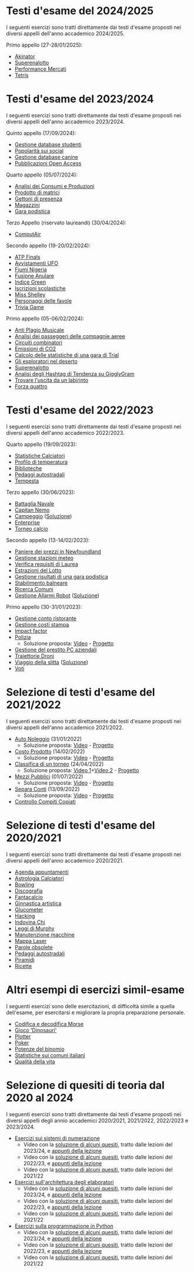 # Testi d'esame del 2024/2025

I seguenti esercizi sono tratti direttamente dai testi d'esame proposti nei diversi appelli dell'anno accademico 2024/2025.

Primo appello (27-28/01/2025):
- [Akinator](./esami2024-25/akinator/)
- [Superenalotto](./esami2024-25/superenalotto/)
- [Performance Mercati](./esami2024-25/mercati/)
- [Tetris](./esami2024-25/tetris/)

# Testi d'esame del 2023/2024

I seguenti esercizi sono tratti direttamente dai testi d'esame proposti nei diversi appelli dell'anno accademico 2023/2024.

Quinto appello (17/09/2024):
- [Gestione database studenti](./esami2023-24/database_studenti/)
- [Popolarità sui social](./esami2023-24/popolarita_social/)
- [Gestione database canine](./esami2023-24/database_canile/)
- [Pubblicazioni Open Access](./esami2023-24/open_access/)

Quarto appello (05/07/2024):
- [Analisi dei Consumi e Produzioni](./esami2023-24/consumi_produzioni/)
- [Prodotto di matrici](./esami2023-24/prodotto_matrici/)
- [Gettoni di presenza](./esami2023-24/gettoni_presenza/)
- [Magazzini](./esami2023-24/magazzini/)
- [Gara podistica](./esami2023-24/gara_podistica/)

Terzo Appello (riservato laureandi) (30/04/2024):
- [ComputAir](./esami2023-24/computair/)

Secondo appello (19-20/02/2024):
- [ATP Finals](./esami2023-24/atp_finals/)
- [Avvistamenti UFO](./esami2023-24/avvistamenti_ufo/)
- [Fiumi Nigeria](./esami2023-24/fiumi_nigeria/)
- [Fusione Anulare](./esami2023-24/fusione_anulare/)
- [Indice Green](./esami2023-24/indice_green/)
- [Iscrizioni scolastiche](./esami2023-24/iscrizioni_scolastiche/)
- [Miss Shelley](./esami2023-24/miss_shelley/)
- [Personaggi delle favole](./esami2023-24/personaggi_favole/)
- [Trivia Game](./esami2023-24/trivia_game/)

Primo appello (05-06/02/2024):
- [Anti Plagio Musicale](./esami2023-24/anti_plagio_musicale/)
- [Analisi dei passeggeri delle compagnie aeree](./esami2023-24/analisi_passeggeri_aerei/)
- [Circuiti combinatori](./esami2023-24/circuiti_combinatori/)
- [Emissioni di CO2](./esami2023-24/emissioni_co2/)
- [Calcolo delle statistiche di una gara di Trial](./esami2023-24/gara_trial/)
- [Gli esploratori nel deserto](./esami2023-24/esploratori_deserto/)
- [Superenalotto](./esami2023-24/superenalotto/)
- [Analisi degli Hashtag di Tendenza su GigglyGram](./esami2023-24/analisi_hashtag/)
- [Trovare l'uscita da un labirinto](./esami2023-24/uscita_labirinto/)
- [Forza quattro](./esami2023-24/forza_quattro/)


# Testi d'esame del 2022/2023

I seguenti esercizi sono tratti direttamente dai testi d'esame proposti nei diversi appelli dell'anno accademico 2022/2023.

Quarto appello (19/09/2023):
- [Statistiche Calciatori](./esami2022-23/statistiche_calciatori/)
- [Profilo di temperatura](./esami2022-23/profilo_temperatura/)
- [Biblioteche](./esami2022-23/biblioteche/)
- [Pedaggi autostradali](./esami2022-23/pedaggi_autostradali/)
- [Tempesta](./esami2022-23/tempesta/)

Terzo appello (30/06/2023):
- [Battaglia Navale](./esami2022-23/battaglia_navale)
- [Capitan Nemo](./esami2022-23/capitan_nemo)
- [Campeggio](./esami2022-23/campeggio) ([Soluzione](./esami2022-23/campeggio/soluzione.py))
- [Enterprise](./esami2022-23/enterprise)
- [Torneo calcio](./esami2022-23/torneo_calcio)

Secondo appello (13-14/02/2023):
- [Paniere dei prezzi in Newfoundland](./esami2022-23/paniere_prezzi)
- [Gestione stazioni meteo](./esami2022-23/stazioni_meteo)
- [Verifica requisiti di Laurea](./esami2022-23/requisiti_laurea)
- [Estrazioni del Lotto](./esami2022-23/estrazioni_lotto)
- [Gestione risultati di una gara podistica](./esami2022-23/gara_podistica)
- [Stabilimento balneare](./esami2022-23/stabilimento_balneare)
- [Ricerca Comuni](./esami2022-23/ricerca_comuni)
- [Gestione Allarmi Robot](./esami2022-23/allarmi_robot) ([Soluzione](./esami2022-23/allarmi_robot/soluzione.py))

Primo appello (30-31/01/2023):
- [Gestione conto ristorante](./esami2022-23/conto_ristorante) 
- [Gestione costi stampa](./esami2022-23/costi_stampa)
- [Impact factor](./esami2022-23/impact_factor)
- [Polizia](./esami2022-23/polizia)
  - Soluzione proposta: [Video](https://youtu.be/e7KRSKSfkBM) - [Progetto](https://github.com/polito-info-2022/Settimane/tree/master/Esami/polizia)
- [Gestione del prestito PC aziendali](./esami2022-23/prestito_pc_aziendali)
- [Traiettorie Droni](./esami2022-23/traiettorie_droni)
- [Viaggio della slitta](./esami2022-23/viaggio_della_slitta) ([Soluzione](./esami2022-23/viaggio_della_slitta/soluzione.py))
- [Voti](./esami2022-23/voti)

# Selezione di testi d'esame del 2021/2022

I seguenti esercizi sono tratti direttamente dai testi d'esame proposti nei diversi appelli dell'anno accademico 2021/2022.

- [Auto Noleggio](esami2021-22/auto_noleggio) (31/01/2022)
  - Soluzione proposta: [Video](https://youtu.be/Qhke4XOch1Q) - [Progetto](https://github.com/polito-info-2022/Settimane/tree/master/Settimana14/auto_noleggio)
- [Costo Prodotto](esami2021-22/costo_prodotto) (14/02/2022)
  - Soluzione proposta: [Video](https://youtu.be/tjRcHRUY7Jo) - [Progetto](https://github.com/polito-info-2022/Settimane/tree/master/Settimana14/costo_prodotto)
- [Classifica di un torneo](esami2021-22/classifica_torneo) (24/04/2022)
  - Soluzione proposta: [Video 1](https://youtu.be/-GenonhFnCw)+[Video 2](https://youtu.be/usNo9p2I370) - [Progetto](https://github.com/polito-info-2022/Settimane/tree/master/Settimana14/classifica_torneo)
- [Mezzi Pubblici](esami2021-22/mezzi_pubblici) (01/07/2022)
  - Soluzione proposta: [Video](https://youtu.be/64WtQO3QSPQ) - [Progetto](https://github.com/polito-info-2022/Settimane/tree/master/Settimana14/mezzi_pubblici)
- [Separa Conti](esami2021-22/separa_conti) (13/09/2022)
  - Soluzione proposta: [Video](https://youtu.be/udb0aHCXGPY) - [Progetto](https://github.com/polito-info-2022/Settimane/tree/master/Settimana14/separa_conti)
- [Controllo Compiti Copiati](./esami2021-22/controllo_compiti)

# Selezione di testi d'esame del 2020/2021

I seguenti esercizi sono tratti direttamente dai testi d'esame proposti nei diversi appelli dell'anno accademico 2020/2021.

- [Agenda appuntamenti](esami2020-21/agenda)
- [Astrologia Calciatori](esami2020-21/astrologia_calciatori)
- [Bowling](esami2020-21/bowling)
- [Discografia](esami2020-21/discografia)
- [Fantacalcio](esami2020-21/fantacalcio)
- [Ginnastica artistica](esami2020-21/ginnastica_artistica)
- [Glucometer](esami2020-21/glucometer)
- [Hacking](esami2020-21/hacking)
- [Indovina Chi](esami2020-21/indovina_chi)
- [Leggi di Murphy](esami2020-21/murphy)
- [Manutenzione macchine](esami2020-21/manutenzione)
- [Mappa Laser](esami2020-21/mappa_laser)
- [Parole obsolete](esami2020-21/parole_obsolete)
- [Pedaggi autostradali](esami2020-21/pedaggi_autostradali)
- [Piramidi](esami2020-21/piramidi)
- [Ricette](esami2020-21/ricette)

# Altri esempi di esercizi simil-esame

I seguenti esercizi sono delle esercitazioni, di difficoltà simile a quella dell'esame, per esercitarsi e migliorare la
propria preparazione personale.

- [Codifica e decodifica Morse](esempi/morse)
- [Gioco 'Dinosauri'](esempi/dinosauri)
- [Plotter](esempi/plotter)
- [Poker](esempi/poker)
- [Potenze del binomio](esempi/potenze_binomio)
- [Statistiche sui comuni italiani](esempi/statistiche_comuni)
- [Qualità della vita](esempi/qdv)


# Selezione di quesiti di teoria dal 2020 al 2024

I seguenti esercizi sono tratti direttamente dai testi d'esame proposti nei diversi appelli degli annio accademici
2020/2021, 2021/2022, 2022/2023 e 2023/2024.

- [Esercizi sui sistemi di numerazione](teoria/numeri.md)
    - Video con la [soluzione di alcuni quesiti](https://youtu.be/1mSoNKT-0JE),
      tratto dalle lezioni del 2023/24,
      e [appunti della lezione](https://github.com/polito-informatica/Settimane2023/blob/main/Settimana14/esercizi_numerazione.txt)
    - Video con la [soluzione di alcuni quesiti](https://youtu.be/JfSvRRgj35Q),
      tratto dalle lezioni del 2022/23,
      e [appunti della lezione](https://github.com/polito-info-2022/Settimane/raw/master/Settimana14/TEORIA/L42-esercizi-numeri.pdf)
    - Video con la [soluzione di alcuni quesiti](https://youtu.be/NHuU4cKeDfM), tratto dalle lezioni del 2021/22
- [Esercizi sull'architettura degli elaboratori](teoria/architettura.md)
    - Video con la [soluzione di alcuni quesiti](https://youtu.be/hpcGqYonUPo),
      tratto dalle lezioni del 2023/24,
      e [appunti della lezione](https://github.com/polito-informatica/Settimane2023/blob/main/Settimana14/esercizi_architetture.txt)
    - Video con la [soluzione di alcuni quesiti](https://youtu.be/4UqjZzzJ1g8),
      tratto dalle lezioni del 2022/23,
      e [appunti della lezione](https://github.com/polito-info-2022/Settimane/raw/master/Settimana14/TEORIA/L43-esercizi-architetture.pdf)
    - Video con la [soluzione di alcuni quesiti](https://youtu.be/1BNqThR1YWU), tratto dalle lezioni del 2021/22
- [Esercizi sulla programmazione in Python](teoria/python.md)
    - Video con la [soluzione di alcuni quesiti](https://youtu.be/gxrnq7ChKws),
      tratto dalle lezioni del 2023/24,
      e [appunti della lezione](https://github.com/polito-informatica/Settimane2023/blob/main/Settimana14/esercizi_programmazione.txt)
    - Video con la [soluzione di alcuni quesiti](https://youtu.be/dmap7bnlb9s),
      tratto dalle lezioni del 2022/23,
      e [appunti della lezione](https://github.com/polito-info-2022/Settimane/raw/master/Settimana14/TEORIA/L44-esercizi-Python.pdf)
    - Video con la [soluzione di alcuni quesiti](https://youtu.be/6YCwZKBAoUc), tratto dalle lezioni del 2021/22
